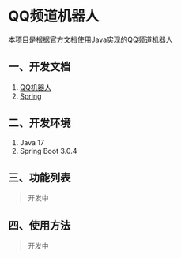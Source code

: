 # QQ频道机器人

本项目是根据官方文档使用Java实现的QQ频道机器人

## 一、开发文档
1. [QQ机器人](https://bot.q.qq.com/wiki/)
2. [Spring](https://spring.io/)

## 二、开发环境
1. Java 17
2. Spring Boot 3.0.4

## 三、功能列表
> 开发中

## 四、使用方法
> 开发中